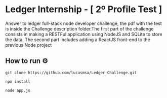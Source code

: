 # Ledger Internship - [ 2º Profile Test ]
Answer to ledger full-stack node developer challenge, the pdf with the test is inside the Challenge description folder.The first part of the challenge consists in making a RESTFul application using NodeJS and SQLite to store the data. The second part includes adding a ReactJS front-end to the previous Node project
## How to run ⚙️
```
git clone https://github.com/lucasmsa/Ledger-Challenge.git
```
```
npm install 
```
```
node app.js
```
